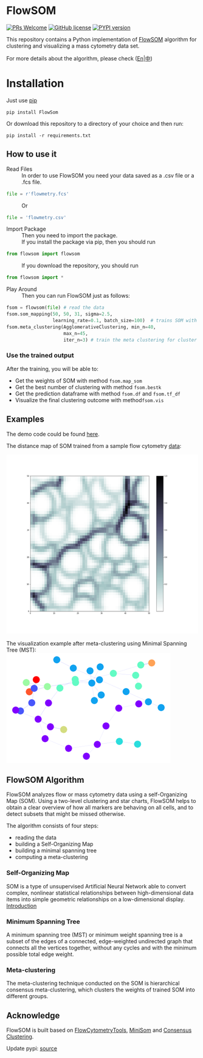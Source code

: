 # FlowSOM

[![PRs Welcome](https://img.shields.io/badge/PRs-welcome-brightgreen.svg)](https://github.com/Hatchin/FlowSOM/pulls)
[![GitHub license](https://img.shields.io/github/license/Naereen/StrapDown.js.svg)](https://github.com/Hatchin/Mann-Whitney-U-Test/blob/master/LICENSE)
[![PYPI version](https://img.shields.io/badge/pypi_version-0.1.1-green.svg)](https://pypi.org/project/FlowSom/)


This repository contains a Python implementation of [FlowSOM](http://bioconductor.org/packages/release/bioc/html/FlowSOM.html) algorithm for clustering and visualizing a mass cytometry data set. 

For more details about the algorithm, please check ([En](https://hatchin.netlify.com/flowsom/)|[中](https://hatchin.netlify.com/zh/flowsom/))

# Installation
Just use [pip](https://pypi.org/project/FlowSom/)
    
    pip install FlowSom
  
Or download this repository to a directory of your choice and then run:

    pip install -r requirements.txt
    
    
How to use it
------------------
<dl>
  <dt>Read Files</dt>
  <dd>In order to use FlowSOM you need your data saved as a .csv file or a .fcs file.</dd>
</dl>

```python
file = r'flowmetry.fcs'
```
<dl>
  <dd>Or</dd>
</dl>

```python
file = 'flowmetry.csv'
```

<dl>
  <dt>Import Package</dt>
    <dd>Then you need to import the package.</dd>
    <dd>If you install the package via pip, then you should run</dd>
</dl>

```python
from flowsom import flowsom
```
<dl>
    <dd>If you download the repository, you should run</dd>
</dl>

```python
from flowsom import *
```
<dl>
    <dt>Play Around</dt>
    <dd>Then you can run FlowSOM just as follows:</dd>
</dl>

```python
fsom = flowsom(file) # read the data
fsom.som_mapping(50, 50, 31, sigma=2.5, 
                 learning_rate=0.1, batch_size=100)  # trains SOM with 100 iterations
fsom.meta_clustering(AgglomerativeClustering, min_n=40, 
                     max_n=45, 
                     iter_n=3) # train the meta clustering for cluster in range(40,45)       
```

### Use the trained output

After the training, you will be able to:

* Get the weights of SOM with method `fsom.map_som`
* Get the best number of clustering with method `fsom.bestk`
* Get the prediction dataframe with method `fsom.df` and `fsom.tf_df`
* Visualize the final clustering outcome with method`fsom.vis`

Examples
-------------------------
The demo code could be found [here](https://github.com/Hatchin/FlowSOM/blob/master/demo/demo.ipynb).

The distance map of SOM trained from a sample flow cytometry [data](https://github.com/Hatchin/FlowSOM/blob/master/demo/flowmetry_transformed.csv):

<img src="https://github.com/Hatchin/FlowSOM/blob/master/img/som.png" alt="Flow example">

The visualization example after meta-clustering using Minimal Spanning Tree (MST):
<img src="https://github.com/Hatchin/FlowSOM/blob/master/img/mst.png" alt="MST example">

FlowSOM Algorithm
--------------------------

FlowSOM analyzes flow or mass cytometry data using a self-Organizing Map (SOM). Using a two-level clustering and star charts, FlowSOM helps to obtain a clear overview of how all markers are behaving on all cells, and to detect subsets that might be missed otherwise. 

The algorithm consists of four steps: 
- reading the data
- building a Self-Organizing Map
- building a minimal spanning tree
- computing a meta-clustering
    
### Self-Organizing Map
SOM is a type of unsupervised Artificial Neural Network able to convert complex, nonlinear statistical relationships between high-dimensional data items into simple geometric relationships on a low-dimensional display. [Introduction](https://heartbeat.fritz.ai/introduction-to-self-organizing-maps-soms-98e88b568f5d)

### Minimum Spanning Tree

A minimum spanning tree (MST) or minimum weight spanning tree is a subset of the edges of a connected, edge-weighted undirected graph that connects all the vertices together, without any cycles and with the minimum possible total edge weight.

### Meta-clustering
The meta-clustering technique conducted on the SOM is hierarchical consensus meta-clustering, which clusters the weights of trained SOM into different groups. 

Acknowledge
-----------------
FlowSOM is built based on [FlowCytometryTools](https://github.com/eyurtsev/FlowCytometryTools), [MiniSom](https://github.com/JustGlowing/minisom) and [Consensus Clustering](https://github.com/ZigaSajovic/Consensus_Clustering).

Update pypi: [source](https://stackoverflow.com/questions/52700692/a-guide-for-updating-packages-on-pypi)
